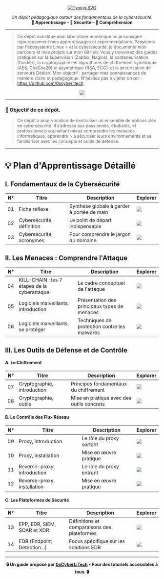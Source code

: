 <div align="center">

<a href="https://github.com/0xCyberLiTech">
  <img src="https://readme-typing-svg.herokuapp.com?font=Fira+Code&size=32&pause=1000&color=D14A4A&center=true&vCenter=true&width=650&lines=CYBERSÉCURITÉ;Fondamentaux+%26+Bonnes+Pratiques;Apprendre+•+Comprendre+•+Sécuriser" alt="Typing SVG" />
</a>

<p align="center">
  <em>Un dépôt pédagogique autour des fondamentaux de la cybersécurité.</em><br>
  <b>📘 Apprentissage – 🔐 Sécurité – 🧠 Compréhension</b>
</p>

</div>

---

> Ce dépôt constitue mon laboratoire numérique où je consigne rigoureusement mes apprentissages et expérimentations. Passionné par l'écosystème Linux > et la cybersécurité, je
> documente mon parcours et mes projets sur mon GitHub. Vous y trouverez des guides pratiques sur la supervision (Zabbix,
> Nagios), la conteneurisation (Docker), la cryptographie les algorithmes de chiffrement symétrique (AES, ChaCha20) et asymétrique (RSA, ECC).  et la
> sécurisation de serveurs Debian. Mon objectif : partager mes connaissances de manière claire et pédagogique. N'hésitez pas à y jeter un œil : https://github.com/0xcyberlitech

<p align="center">
  <a href="https://skillicons.dev">
    <img src="https://skillicons.dev/icons?i=linux,debian,bash,docker,nginx,grafana,prometheus,git,vim" />
  </a>
</p>

---

### 🎯 **Objectif de ce dépôt.**

> Ce dépôt a pour vocation de centraliser un ensemble de notions clés en cybersécurité. Il s’adresse aux passionnés, étudiants, et professionnels souhaitant mieux comprendre les menaces informatiques, apprendre  > à sécuriser leurs environnements et se familiariser avec les concepts et outils de défense.

---

# 💡 **Plan d'Apprentissage Détaillé**

## I. Fondamentaux de la Cybersécurité

| N°   | Titre                        | Description                                          | Explorer                                                                 |
|------|------------------------------|------------------------------------------------------|--------------------------------------------------------------------------|
| 01   | Fiche réflexe                | Synthèse globale à garder à portée de main           | [<img src="https://img.shields.io/badge/EXPLORER-brightgreen?style=for-the-badge&logo=github&logoColor=white">](CYBERSECURITE-01-FICHE-REFLEX.md) |
| 02   | Cybersécurité, définition    | Le point de départ indispensable                     | [<img src="https://img.shields.io/badge/EXPLORER-brightgreen?style=for-the-badge&logo=github&logoColor=white">](CYBERSECURITE-02-definition.md) |
| 03   | Cybersécurité, acronymes     | Pour comprendre le jargon du domaine                 | [<img src="https://img.shields.io/badge/EXPLORER-brightgreen?style=for-the-badge&logo=github&logoColor=white">](CYBERSECURITE-03-ACRONYMES.md) |

## II. Les Menaces : Comprendre l'Attaque

| N°   | Titre                                      | Description                                          | Explorer                                                                 |
|------|--------------------------------------------|------------------------------------------------------|--------------------------------------------------------------------------|
| 04   | KILL-CHAIN : les 7 étapes de la cyberattaque | Le cadre conceptuel de l'attaque                     | [<img src="https://img.shields.io/badge/EXPLORER-brightgreen?style=for-the-badge&logo=github&logoColor=white">](CYBERSECURITE-04-KILL-CHAIN.md) |
| 05   | Logiciels malveillants, introduction       | Présentation des principaux types de menaces         | [<img src="https://img.shields.io/badge/EXPLORER-brightgreen?style=for-the-badge&logo=github&logoColor=white">](CYBERSECURITE-05-LOGICIELS-MALVEILLANTS-introduction.md) |
| 06   | Logiciels malveillants, se protéger        | Techniques de protection contre les malwares         | [<img src="https://img.shields.io/badge/EXPLORER-brightgreen?style=for-the-badge&logo=github&logoColor=white">](CYBERSECURITE-06-LOGICIELS-MALVEILLANTS-techniques_de_protection.md) |

## III. Les Outils de Défense et de Contrôle

#### A. Le Chiffrement

| N°   | Titre                        | Description                                          | Explorer                                                                 |
|------|------------------------------|------------------------------------------------------|--------------------------------------------------------------------------|
| 07   | Cryptographie, introduction  | Principes fondamentaux du chiffrement               | [<img src="https://img.shields.io/badge/EXPLORER-brightgreen?style=for-the-badge&logo=github&logoColor=white">](CYBERSECURITE-07-CRYPTOGRAPHIE-introduction.md) |
| 08   | Cryptographie, outils        | Mise en pratique avec des outils concrets           | [<img src="https://img.shields.io/badge/EXPLORER-brightgreen?style=for-the-badge&logo=github&logoColor=white">](CYBERSECURITE-08-CRYPTOGRAPHIE-OUTILS-Mise-en-pratique-avec-des-outils-concrets.md) |

#### B. Le Contrôle des Flux Réseau

| N°   | Titre                        | Description                                          | Explorer                                                                 |
|------|------------------------------|------------------------------------------------------|--------------------------------------------------------------------------|
| 09   | Proxy, introduction          | Le rôle du proxy sortant                            | [<img src="https://img.shields.io/badge/EXPLORER-brightgreen?style=for-the-badge&logo=github&logoColor=white">](CYBERSECURITE-9-PROXY-INTRODUCTION-Le-rôle-du-proxy-sortant.md) |
| 10   | Proxy, installation          | Mise en œuvre pratique                              | [<img src="https://img.shields.io/badge/EXPLORER-brightgreen?style=for-the-badge&logo=github&logoColor=white">](CYBERSECURITE-10-PROXY-INSTALLATION-Mise-en-œuvre-pratique.md) |
| 11   | Reverse-proxy, introduction  | Le rôle du proxy entrant                            | [<img src="https://img.shields.io/badge/EXPLORER-brightgreen?style=for-the-badge&logo=github&logoColor=white">](CYBERSECURITE-11-REVERSE-PROXY-INTRODUCTION-Le-rôle-du-proxy-entrant.md) |
| 12   | Reverse-proxy, installation  | Mise en œuvre pratique                              | [<img src="https://img.shields.io/badge/EXPLORER-brightgreen?style=for-the-badge&logo=github&logoColor=white">](CYBERSECURITE-12-REVERSE-PROXY-INSTALLATION-Mise-en-œuvre-pratique.md) |

#### C. Les Plateformes de Sécurité

| N°   | Titre                        | Description                                          | Explorer                                                                 |
|------|------------------------------|------------------------------------------------------|--------------------------------------------------------------------------|
| 13   | EPP, EDR, SIEM, SOAR et XDR  | Définitions et comparaisons des plateformes         | [<img src="https://img.shields.io/badge/EXPLORER-brightgreen?style=for-the-badge&logo=github&logoColor=white">](CYBERSECURITE-13-EPP-EDR-SIEM-SOAR-et-XDR-comprendre-la-différence-entre-ces-acronymes.md) |
| 14   | EDR (Endpoint Detection...)  | Focus spécifique sur les solutions EDR              | [<img src="https://img.shields.io/badge/EXPLORER-brightgreen?style=for-the-badge&logo=github&logoColor=white">](CYBERSECURITE-14-EDR.md) |

---

<p align="center">
  <b>🔒 Un guide proposé par <a href="https://github.com/0xCyberLiTech">0xCyberLiTech</a> • Pour des tutoriels accessibles à tous. 🔒</b>
</p>

